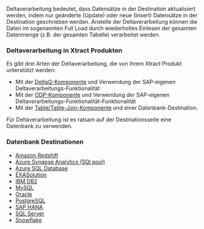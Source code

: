 Deltaverarbeitung bedeutet, dass Datensätze in der Destination aktualisiert werden, indem nur geänderte (Update) oder neue (Insert) Datensätze in der Destination geschrieben werden. 
Anstelle der Deltaverarbeitung können die Daten im sogenannten Full Load durch wiederholtes Einlesen der gesamten Datenmenge (z.B. der gesamten Tabelle) verarbeitet werden.


### Deltaverarbeitung in Xtract Produkten
Es gibt drei Arten der Deltaverarbeitung, die von Ihrem Xtract Produkt unterstützt werden:
- Mit der [DeltaQ-Komponente](../datasource-deltaq/eine-deltaq-quelle-definieren) und Verwendung der SAP-eigenen Deltaverarbeitungs-Funktionalität 
- Mit der [ODP-Komponente](../odp/odp-functions-ov#update-mode) und Verwendung der SAP-eigenen Deltaverarbeitungs-Funktionalität-Funktionalität
- Mit der [Table/Table-Join-Komponente](../table) und einer Datenbank-Destination.

Für Deltaverarbeitung ist es ratsam auf der Destinationsseite eine Datenbank zu verwenden.


### Datenbank Destinationen
- [Amazon Redshift](../destinationen/redshift/daten-mergen) 
- [Azure Synapse Analytics (SQl pool)](../destinationen/azure-synapse-analytics/daten-mergen) 
- [Azure SQL Database](../destinationen/microsoft-sql-server/daten-mergen) 
- [EXASolution](../destinationen/exasol/daten-mergen) 
- [IBM DB2](../destinationen/ibm-db2/daten-mergen) 
- [MySQL](../destinationen/mysql/daten-mergen) 
- [Oracle](../destinationen/oracle/daten-mergen) 
- [PostgreSQL](../destinationen/postgreSQL/daten-mergen)
- [SAP HANA](../destinationen/hana/daten-mergen) 
- [SQL Server](../destinationen/microsoft-sql-server/daten-mergen) 
- [Snowflake](../destinationen/snowflake/daten-mergen)




